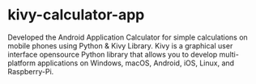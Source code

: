 # kivy-calculator-app
Developed the Android Application Calculator for simple calculations on mobile phones using Python &amp; Kivy Library. Kivy is a graphical user interface opensource Python library that allows you to develop multi-platform applications on Windows, macOS, Android, iOS, Linux, and Raspberry-Pi.
